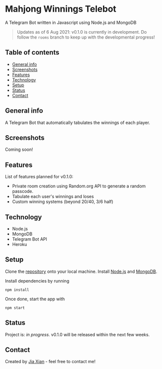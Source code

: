 # Mahjong Winnings Telebot
A Telegram Bot written in Javascript using Node.js and MongoDB 

> Updates as of 6 Aug 2021: v0.1.0 is currently in development. Do follow the `rooms` branch to keep up with the developmental progress!

## Table of contents

- [General info](#general-info)
- [Screenshots](#screenshots)
- [Features](#features)
- [Technology](#technology)
- [Setup](#setup)
- [Status](#status)
- [Contact](#contact)

## General info
A Telegram Bot that automatically tabulates the winnings of each player.

## Screenshots
Coming soon!

## Features
List of features planned for v0.1.0:
- Private room creation using Random.org API to generate a random passcode.
- Tabulate each user's winnings and loses
- Custom winning systems (beyond 20/40, 3/6 half)

## Technology
- Node.js
- MongoDB
- Telegram Bot API
- Heroku

## Setup
Clone the [repository](https://github.com/tanjiaxian99/mahjong-winnings-telebot) onto your local machine. Install [Node.js](https://nodejs.org/en/download/) and [MongoDB](https://www.mongodb.com/try/download/community).

Install dependencies by running

    npm install

Once done, start the app with

    npm start

## Status
Project is: _in progress_. v0.1.0 will be released within the next few weeks.

## Contact
Created by [Jia Xian](https://www.linkedin.com/in/jia-xian-tan-5490721a0/) - feel free to contact me!
